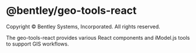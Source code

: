 # @bentley/geo-tools-react

Copyright © Bentley Systems, Incorporated. All rights reserved.

The geo-tools-react provides various React components and iModel.js tools to support GIS workflows.